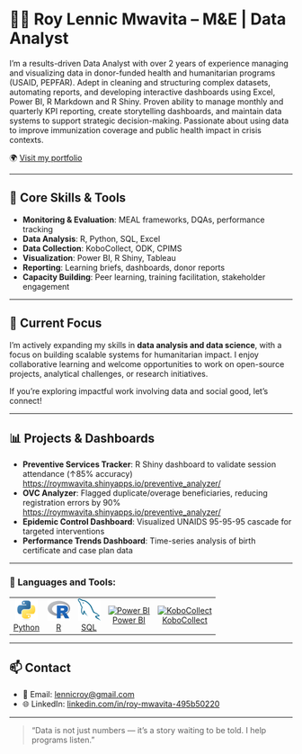 # 👨‍💻 Roy Lennic Mwavita – M&E | Data Analyst

I’m a results-driven Data Analyst with over 2 years of experience managing and visualizing data in donor-funded health and humanitarian programs (USAID, PEPFAR). Adept in cleaning and structuring complex datasets, automating reports, and developing interactive dashboards using Excel, Power BI, R Markdown and R Shiny. Proven ability to manage monthly and quarterly KPI reporting, create storytelling dashboards, and maintain data systems to support strategic decision-making. Passionate about using data to improve immunization coverage and public health impact in crisis contexts.

🌍 [Visit my portfolio](https://roy-mwavita0.github.io/portfolio/roy_mwavita)

---

## 🔧 Core Skills & Tools

- **Monitoring & Evaluation**: MEAL frameworks, DQAs, performance tracking
- **Data Analysis**: R, Python, SQL, Excel
- **Data Collection**: KoboCollect, ODK, CPIMS
- **Visualization**: Power BI, R Shiny, Tableau
- **Reporting**: Learning briefs, dashboards, donor reports
- **Capacity Building**: Peer learning, training facilitation, stakeholder engagement

---

## 🚀 Current Focus

I’m actively expanding my skills in **data analysis and data science**, with a focus on building scalable systems for humanitarian impact. I enjoy collaborative learning and welcome opportunities to work on open-source projects, analytical challenges, or research initiatives.

If you’re exploring impactful work involving data and social good, let’s connect!

---
## 📊 Projects & Dashboards

- **Preventive Services Tracker**: R Shiny dashboard to validate session attendance (↑85% accuracy) https://roymwavita.shinyapps.io/preventive_analyzer/
- **OVC Analyzer**: Flagged duplicate/overage beneficiaries, reducing registration errors by 90% https://roymwavita.shinyapps.io/preventive_analyzer/
- **Epidemic Control Dashboard**: Visualized UNAIDS 95-95-95 cascade for targeted interventions
- **Performance Trends Dashboard**: Time-series analysis of birth certificate and case plan data

---

<h3 align="left">🧰 Languages and Tools:</h3>

<table>
  <tr>
    <td align="center">
      <a href="https://www.python.org" target="_blank">
        <img src="https://raw.githubusercontent.com/devicons/devicon/master/icons/python/python-original.svg" width="40" height="40" alt="Python" />
        <br/>Python
      </a>
    </td>
    <td align="center">
      <a href="https://www.r-project.org/" target="_blank">
        <img src="https://raw.githubusercontent.com/devicons/devicon/master/icons/r/r-original.svg" width="40" height="40" alt="R" />
        <br/>R
      </a>
    </td>
    <td align="center">
      <a href="https://www.mysql.com/" target="_blank">
        <img src="https://raw.githubusercontent.com/devicons/devicon/master/icons/mysql/mysql-original.svg" width="40" height="40" alt="SQL" />
        <br/>SQL
      </a>
    </td>
    <td align="center">
      <a href="https://powerbi.microsoft.com/" target="_blank">
        <img src="https://img.icons8.com/color/48/000000/power-bi.png" width="40" height="40" alt="Power BI" />
        <br/>Power BI
      </a>
    </td>
    <td align="center">
      <a href="https://www.kobotoolbox.org/" target="_blank">
        <img src="https://raw.githubusercontent.com/kobotoolbox/kobotoolbox/main/kobotoolbox/static/img/favicon.png" width="40" height="40" alt="KoboCollect" />
        <br/>KoboCollect
      </a>
    </td>
  </tr>
</table>


---

## 📫 Contact

- 📧 Email: lennicroy@gmail.com  
- 🌐 LinkedIn: [linkedin.com/in/roy-mwavita-495b50220](https://linkedin.com/in/roy-mwavita-495b50220)

---

> “Data is not just numbers — it’s a story waiting to be told. I help programs listen.”

